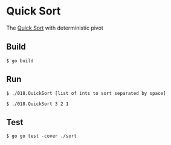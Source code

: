 Quick Sort
===========

The [Quick Sort](https://en.wikipedia.org/wiki/Quicksort) with deterministic pivot

## Build

```
$ go build

```

## Run


```
$ ./018.QuickSort [list of ints to sort separated by space]

$ ./018.QuickSort 3 2 1

```

## Test
```
$ go go test -cover ./sort
```
